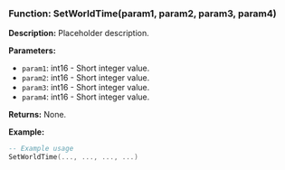 ### Function: SetWorldTime(param1, param2, param3, param4)

**Description:**
Placeholder description.

**Parameters:**
- `param1`: int16 - Short integer value.
- `param2`: int16 - Short integer value.
- `param3`: int16 - Short integer value.
- `param4`: int16 - Short integer value.

**Returns:** None.

**Example:**

```lua
-- Example usage
SetWorldTime(..., ..., ..., ...)
```

